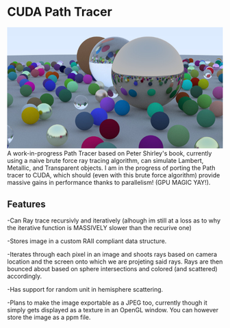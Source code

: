# CUDA Path Tracer

![A sample scene!](test_scene.jpg)
A work-in-progress Path Tracer based on Peter Shirley's book, currently using a naive brute force ray tracing algorithm, can simulate Lambert, Metallic, and Transparent objects. I am in the progress of porting the Path tracer to CUDA, which should (even with this brute force algorithm) provide massive gains in performance thanks to parallelism! (GPU MAGIC YAY!).

## Features
-Can Ray trace recursivly and iteratively (alhough im still at a loss as to why the iterative function is MASSIVELY slower than the recurive one)

-Stores image in a custom RAII compliant data structure.

-Iterates through each pixel in an image and shoots rays based on camera location and the screen onto which we are projeting said rays. Rays are then bounced about based on sphere intersections and colored (and scattered) accordingly.

-Has support for random unit in hemisphere scattering. 

-Plans to make the image exportable as a JPEG too, currently though it simply gets displayed as a texture in an OpenGL window. You can however store the image as a ppm file.
